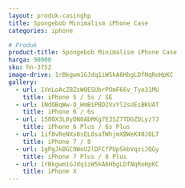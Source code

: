 ```yaml
---
layout: produk-casinghp
title: Spongebob Minimalism iPhone Case
categories: iphone

# Produk
product-title: Spongebob Minimalism iPhone Case
harga: 90000
sku: hn-3752
image-drive: 1rBkgwm1GJdq1iW5kA6HbgLDfNqRoHpKC
gallery:
  - url: 1VnLoAcZBZsW0ESUbrPOmF66v_Tye31MU
    title: iPhone 5 / 5s / SE
  - url: 1NdOBqWw-O_HmBiPBDZVxYl2sUEsBKUAT
    title: iPhone 6 / 6s
  - url: 1580X3L0yDN0AbRKg7E3SZ7TDGZDLyz7J
    title: iPhone 6 Plus / 6s Plus
  - url: 1if8vReNXs8sEL0saTWhjmXBWeK40J0L7
    title: iPhone 7 / 8
  - url: 1gPgJkBGC9WoU2lDFCfPUpSkbVqziJQGy
    title: iPhone 7 Plus / 8 Plus
  - url: 1rBkgwm1GJdq1iW5kA6HbgLDfNqRoHpKC
    title: iPhone X
---
```

